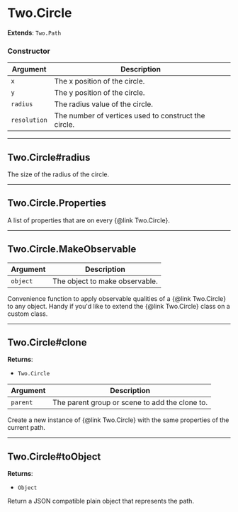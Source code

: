 # Two.Circle


__Extends__: `Two.Path`





### Constructor


| Argument | Description |
| ---- | ----------- |
| `x` | The x position of the circle. |
| `y` | The y position of the circle. |
| `radius` | The radius value of the circle. |
| `resolution` | The number of vertices used to construct the circle. |



---

## Two.Circle#radius






The size of the radius of the circle.











---

## Two.Circle.Properties






A list of properties that are on every {@link Two.Circle}.











---

## Two.Circle.MakeObservable








| Argument | Description |
| ---- | ----------- |
| `object` | The object to make observable. |


Convenience function to apply observable qualities of a {@link Two.Circle} to any object. Handy if you'd like to extend the {@link Two.Circle} class on a custom class.





---

## Two.Circle#clone


__Returns__:



+ `Two.Circle`











| Argument | Description |
| ---- | ----------- |
| `parent` | The parent group or scene to add the clone to. |


Create a new instance of {@link Two.Circle} with the same properties of the current path.





---

## Two.Circle#toObject


__Returns__:



+ `Object`













Return a JSON compatible plain object that represents the path.




